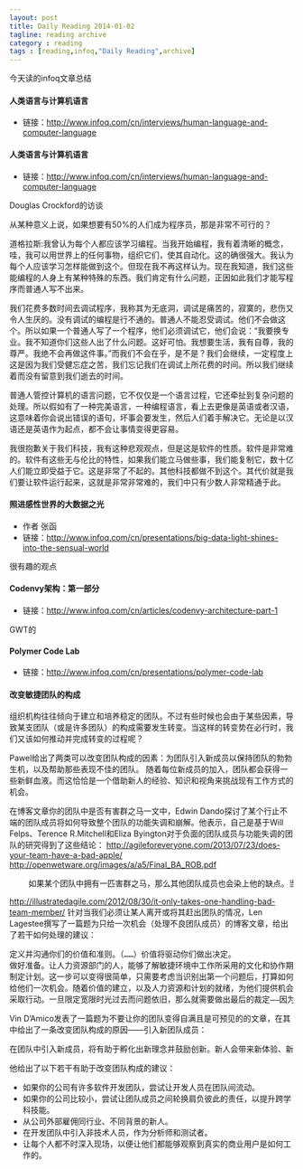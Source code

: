```yaml
---
layout: post
title: Daily Reading 2014-01-02
tagline: reading archive
category : reading
tags : [reading,infoq,"Daily Reading",archive]
---
```


今天读的infoq文章总结

#### 人类语言与计算机语言

* 链接：http://www.infoq.com/cn/interviews/human-language-and-computer-language










#### 人类语言与计算机语言

* 链接：http://www.infoq.com/cn/interviews/human-language-and-computer-language

Douglas Crockford的访谈

从某种意义上说，如果想要有50%的人们成为程序员，那是非常不可行的？

道格拉斯:我曾认为每个人都应该学习编程。当我开始编程，我有着清晰的概念，哇，我可以用世界上的任何事物，组织它们，使其自动化。这的确很强大。我认为每个人应该学习怎样能做到这个。但现在我不再这样认为。现在我知道，我们这些能编程的人身上有某种特殊的东西。我们肯定有什么问题，正因如此我们才能写程序而普通人写不出来。 

我们花费多数时间去调试程序，我称其为无底洞，调试是痛苦的，寂寞的，悲伤又令人生厌的。没有调试的编程是行不通的。普通人不能忍受调试。他们不会做这个。所以如果一个普通人写了一个程序，他们必须调试它，他们会说：“我要换专业。我不知道你们这些人出了什么问题。这好可怕。我想要生活，我有自尊，我的尊严。我绝不会再做这件事。”而我们不会在乎，是不是？我们会继续，一定程度上这是因为我们受健忘症之苦，我们忘记我们在调试上所花费的时间。所以我们继续着而没有留意到我们逝去的时间。 

普通人管控计算机的语言问题，它不仅仅是一个语言过程，它还牵扯到复杂问题的处理。所以假如有了一种完美语言，一种编程语言，看上去更像是英语或者汉语，这意味着你会说出错误的语句，坏事会要发生，然后人们着手解决它。无论是以汉语还是英语作为起点，都不会让事情变得更容易。 

我很抱歉关于我们科技，我有这种悲观观点，但是这是软件的性质。软件是非常难的。软件有这些无与伦比的特性，如果我们能立马做些事，我们能复制它，数十亿人们能立即受益于它。这是非常了不起的。其他科技都做不到这个。其代价就是我们要让软件运行起来，这就是非常非常难的，我们中只有少数人非常精通于此。

#### 照进感性世界的大数据之光

* 作者 张函
* 链接：http://www.infoq.com/cn/presentations/big-data-light-shines-into-the-sensual-world

很有趣的观点

#### Codenvy架构：第一部分

* 链接：http://www.infoq.com/cn/articles/codenvy-architecture-part-1

GWT的

#### Polymer Code Lab

* 链接：http://www.infoq.com/cn/presentations/polymer-code-lab

#### 改变敏捷团队的构成

组织机构往往倾向于建立和培养稳定的团队。不过有些时候也会由于某些因素，导致某支团队（或是许多团队）的构成需要发生转变。当这样的转变势在必行时，我们又该如何推动并完成转变的过程呢？

Pawel给出了两类可以改变团队构成的因素：为团队引入新成员以保持团队的勃勃生机，以及帮助那些表现不佳的团队。
随着每位新成员的加入，团队都会获得一些新鲜血液。而这恰恰是一个借助新人的经验、知识和视角来挑战现有工作方式的机会。

在博客文章你的团队中是否有害群之马一文中，Edwin Dando探讨了某个行止不端的团队成员将如何导致整个团队的功能失调和崩解。他表示，自己是基于Will Felps、Terence R.Mitchell和Eliza Byington对于负面的团队成员与功能失调的团队的研究得到了这些结论：
http://agileforeveryone.com/2013/07/23/does-your-team-have-a-bad-apple/
http://openwetware.org/images/a/a5/Final_BA_ROB.pdf

<pre>
	如果某个团队中拥有一匹害群之马，那么其他团队成员也会染上他的缺点。当某个团队成员表现出【抑郁的悲观主义者、混蛋或懒鬼】这三种性格之一时，他的队友也会具有相似地行为。当这个坏家伙是个混蛋的时候，其他团队成员也会表现得像个混蛋。当他是个懒鬼的时候，其他人也同样会开始偷懒。更糟糕的是，团队成员并不仅仅是这样对待他一个人，他们还会这样对待其他所有成员。换句话说，某个人的不良行为拥有一种散射传播效果，会影响整支团队的行为方式。
</pre>

http://illustratedagile.com/2012/08/30/it-only-takes-one-handling-bad-team-member/
针对当我们必须让某人离开或将其赶出团队的情况，Len Lagestee撰写了一篇题为只给一次机会（处理不良团队成员）的博客文章，给出了若干如何处理的建议：

<pre>
定义并沟通你们的价值和准则。（……）价值将驱动你们做出决定。
做好准备。让人力资源部门的人，能够了解敏捷环境中工作所采用的文化和协作期望。
制定计划。这一步可以变得很简单，只需要考虑当识别出第一个问题后，打算如何训练某个人。（……）
给他们一次机会。随着价值的建立，以及人力资源和计划的就绪，为他们提供机会进行改变。限定为他们提供的宽限时间，但是要提供给他们每一个改进的机会。
采取行动。一旦限定宽限时光过去而问题依旧，那么就需要做出最后的裁定——因为你的团队正在观察你将如何处理这一状况。
</pre>

Vin D’Amico发表了一篇题为不要让你的团队变得自满且是可预见的的文章，在其中给出了一条改变团队构成的原因——引入新团队成员：

<pre>
在团队中引入新成员，将有助于孵化出新理念并鼓励创新。新人会带来新体验、新视角和新能量。新人不会受到已经建立起的条条框框和历史决策的约束。他们能够随心所欲地就任何事情发问或对任何事说不。
</pre>

他给出了以下若干有助于改变团队构成的建议：
* 如果你的公司有许多软件开发团队，尝试让开发人员在团队间流动。
* 如果你的公司比较小，尝试让团队成员之间轮换肩负彼此的责任，以提升跨学科技能。
* 从公司外部雇佣同行业、不同背景的新人。
* 在开发团队中引入非技术人员，作为分析师和测试者。
* 让每个人都不时深入现场，以便让他们都能够观察到真实的商业用户是如何工作的。






